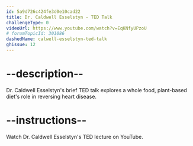 ```yaml
---
id: 5a9d726c424fe3d0e10cad22
title: Dr. Caldwell Esselstyn - TED Talk
challengeType: 0
videoUrl: https://www.youtube.com/watch?v=EqKNfyUPzoU
# forumTopicId: 301086
dashedName: calwell-esselstyn-ted-talk
ghissue: 12
---
```


# --description--

Dr. Caldwell Esselstyn's brief TED talk explores a whole food, plant-based diet's role in reversing heart disease.


# --instructions--

Watch Dr. Caldwell Esselstyn's TED lecture on YouTube.



